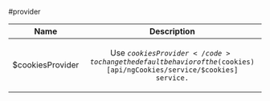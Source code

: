 
#provider

| Name | Description |
| :--: | :--: |
| $cookiesProvider | <p>Use <code>$cookiesProvider</code> to change the default behavior of the ($cookies)[api/ngCookies/service/$cookies] service.</p>  |

